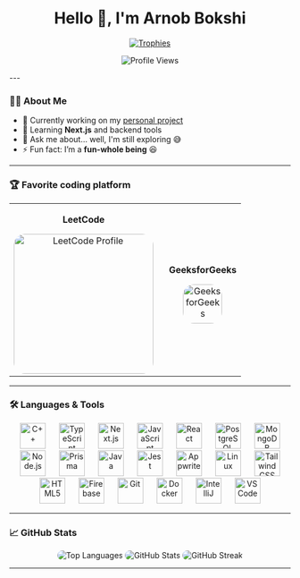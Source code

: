 <h1 align="center">Hello 👋, I'm Arnob Bokshi</h1>

<p align="center">
  <a href="https://github.com/arnob100"><img src="https://github-profile-trophy.vercel.app/?username=arnob100&theme=gruvbox&no-frame=true&row=1&column=6" alt="Trophies" /></a>
</p>

<!-- Profile Views Counter -->
<p align="center">
  <img src="https://komarev.com/ghpvc/?username=arnob100&label=Profile%20Views&color=ff69b4&style=flat-square" alt="Profile Views" />
</p>
---

### 👨‍💻 About Me
- 🔭 Currently working on my [personal project](https://github.com/arnob100/CustomizePhoneCase)
- 🌱 Learning **Next.js** and backend tools
- 💬 Ask me about… well, I'm still exploring 😅
- ⚡ Fun fact: I’m a **fun-whole being** 😆

---

### 🏆 Favorite coding platform
<div align="center">
  <table>
    <tr>
      <td align="center">
        <p><strong>LeetCode</strong></p>
        <a href="https://leetcode.com/arnob69" target="_blank">
          <img src="https://leetcard.jacoblin.cool/arnob69?theme=dark&font=Karma&ext=activity" alt="LeetCode Profile" height="250" style="border-radius: 20px;"/>
        </a>
      </td>
      <td align="center" style="padding-left: 20px;">
        <p><strong>GeeksforGeeks</strong></p>
        <a href="https://auth.geeksforgeeks.org/user/ararno47m4" target="_blank">
          <img src="https://raw.githubusercontent.com/rahuldkjain/github-profile-readme-generator/master/src/images/icons/Social/geeks-for-geeks.svg" alt="GeeksforGeeks" height="70" style="border-radius: 20px;"/>
        </a>
      </td>
    </tr>
  </table>
</div>

---

### 🛠 Languages & Tools
<p align="center">
  <img src="https://cdn.jsdelivr.net/gh/devicons/devicon/icons/cplusplus/cplusplus-original.svg" height="46" alt="C++" style="margin: 0 10px;"/>
  <img src="https://cdn.jsdelivr.net/gh/devicons/devicon/icons/typescript/typescript-original.svg" height="46" alt="TypeScript" style="margin: 0 10px;"/>
  <img src="https://cdn.jsdelivr.net/gh/devicons/devicon/icons/nextjs/nextjs-original.svg" height="46" alt="Next.js" style="margin: 0 10px;"/>
  <img src="https://cdn.jsdelivr.net/gh/devicons/devicon/icons/javascript/javascript-original.svg" height="46" alt="JavaScript" style="margin: 0 10px;"/>
  <img src="https://cdn.jsdelivr.net/gh/devicons/devicon/icons/react/react-original.svg" height="46" alt="React" style="margin: 0 10px;"/>
  <img src="https://cdn.jsdelivr.net/gh/devicons/devicon/icons/postgresql/postgresql-original.svg" height="46" alt="PostgreSQL" style="margin: 0 10px;"/>
  <img src="https://cdn.jsdelivr.net/gh/devicons/devicon/icons/mongodb/mongodb-original.svg" height="46" alt="MongoDB" style="margin: 0 10px;"/>
  <img src="https://cdn.jsdelivr.net/gh/devicons/devicon/icons/nodejs/nodejs-original.svg" height="46" alt="Node.js" style="margin: 0 10px;"/>
  <img src="https://cdn.jsdelivr.net/gh/devicons/devicon/icons/prisma/prisma-original.svg" height="46" alt="Prisma" style="margin: 0 10px;"/>
  <img src="https://cdn.jsdelivr.net/gh/devicons/devicon/icons/java/java-original.svg" height="46" alt="Java" style="margin: 0 10px;"/>
  <img src="https://cdn.jsdelivr.net/gh/devicons/devicon/icons/jest/jest-plain.svg" height="46" alt="Jest" style="margin: 0 10px;"/>
  <img src="https://cdn.jsdelivr.net/gh/devicons/devicon/icons/appwrite/appwrite-original.svg" height="46" alt="Appwrite" style="margin: 0 10px;"/>
  <img src="https://cdn.jsdelivr.net/gh/devicons/devicon/icons/linux/linux-original.svg" height="46" alt="Linux" style="margin: 0 10px;"/>
  <img src="https://cdn.jsdelivr.net/gh/devicons/devicon/icons/tailwindcss/tailwindcss-original-wordmark.svg" height="46" alt="Tailwind CSS" style="margin: 0 10px;"/>
  <img src="https://cdn.jsdelivr.net/gh/devicons/devicon/icons/html5/html5-original.svg" height="46" alt="HTML5" style="margin: 0 10px;"/>
  <img src="https://cdn.jsdelivr.net/gh/devicons/devicon/icons/firebase/firebase-plain.svg" height="46" alt="Firebase" style="margin: 0 10px;"/>
  <img src="https://cdn.jsdelivr.net/gh/devicons/devicon/icons/git/git-original.svg" height="46" alt="Git" style="margin: 0 10px;"/>
  <img src="https://cdn.jsdelivr.net/gh/devicons/devicon/icons/docker/docker-original.svg" height="46" alt="Docker" style="margin: 0 10px;"/>
  <img src="https://cdn.jsdelivr.net/gh/devicons/devicon/icons/intellij/intellij-original.svg" height="46" alt="IntelliJ" style="margin: 0 10px;"/>
  <img src="https://cdn.jsdelivr.net/gh/devicons/devicon/icons/vscode/vscode-original.svg" height="46" alt="VS Code" style="margin: 0 10px;"/>
</p>

---

### 📈 GitHub Stats
<p align="center">
  <img src="https://github-readme-stats.vercel.app/api/top-langs?username=arnob100&show_icons=true&locale=en&layout=compact&theme=gruvbox" alt="Top Languages" style="border-radius: 10px;"/>
  <img src="https://github-readme-stats.vercel.app/api?username=arnob100&show_icons=true&locale=en&theme=gruvbox" alt="GitHub Stats" style="border-radius: 10px;"/>
  <img src="https://github-readme-streak-stats.herokuapp.com/?user=arnob100&theme=gruvbox" alt="GitHub Streak" style="border-radius: 10px;"/>
</p>

---


